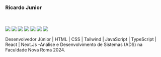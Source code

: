 ### **Ricardo Junior** 

<br/>

<div style="display: inline_block"> <br/>
<img src="https://img.shields.io/badge/HTML5-E34F26?style=for-the-badge&logo=html5&logoColor=white">
<img src="https://img.shields.io/badge/CSS3-1572B6?style=for-the-badge&logo=css3&logoColor=white">
<img src="https://img.shields.io/badge/JavaScript-F7DF1E?style=for-the-badge&logo=javascript&logoColor=black">
<img src="https://img.shields.io/badge/Java-ED8B00?style=for-the-badge&logo=openjdk&logoColor=white">
<img src="https://img.shields.io/badge/PostgreSQL-316192?style=for-the-badge&logo=postgresql&logoColor=white">
<img src="https://img.shields.io/badge/Node.js-43853D?style=for-the-badge&logo=node.js&logoColor=white">
<img src="https://img.shields.io/badge/Next-black?style=for-the-badge&logo=next.js&logoColor=white"
<img src="https://img.shields.io/badge/react-%2320232a.svg?style=for-the-badge&logo=react&logoColor=%2361DAFB"

</div>
<br/>

Desenvolvedor Júnior | HTML | CSS | Tailwind | JavaScript | TypeScript | React | Next.Js
-Análise e Desenvolvimento de Sistemas (ADS) na Faculdade Nova Roma 2024.
